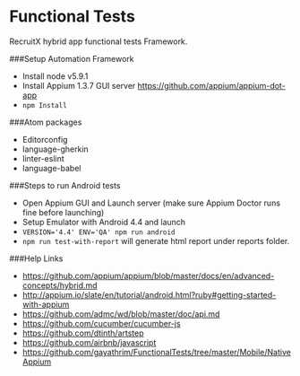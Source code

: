 # Functional Tests

RecruitX hybrid app functional tests Framework.

###Setup Automation Framework
- Install node v5.9.1
- Install Appium 1.3.7 GUI server https://github.com/appium/appium-dot-app
- `npm Install`

###Atom packages
- Editorconfig
- language-gherkin
- linter-eslint
- language-babel

###Steps to run Android tests
- Open Appium GUI and Launch server (make sure Appium Doctor runs fine before launching)
- Setup Emulator with Android 4.4 and launch
- `VERSION='4.4' ENV='QA' npm run android`
- `npm run test-with-report` will generate html report under reports folder.

###Help Links
- https://github.com/appium/appium/blob/master/docs/en/advanced-concepts/hybrid.md
- http://appium.io/slate/en/tutorial/android.html?ruby#getting-started-with-appium
- https://github.com/admc/wd/blob/master/doc/api.md
- https://github.com/cucumber/cucumber-js
- https://github.com/dtinth/artstep
- https://github.com/airbnb/javascript
- https://github.com/gayathrim/FunctionalTests/tree/master/Mobile/NativeAppium
